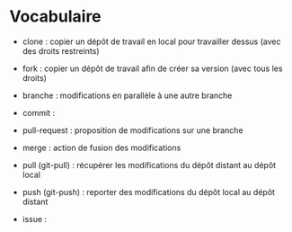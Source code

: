 # Vocabulaire

- clone : copier un dépôt de travail en local pour travailler dessus (avec des droits restreints)
- fork : copier un dépôt de travail afin de créer sa version (avec tous les droits)
- branche : modifications en parallèle à une autre branche
- commit :
- pull-request : proposition de modifications sur une branche
- merge : action de fusion des modifications

- pull (git-pull) : récupérer les modifications du dépôt distant au dépôt local
- push (git-push) : reporter des modifications du dépôt local au dépôt distant

- issue : 
